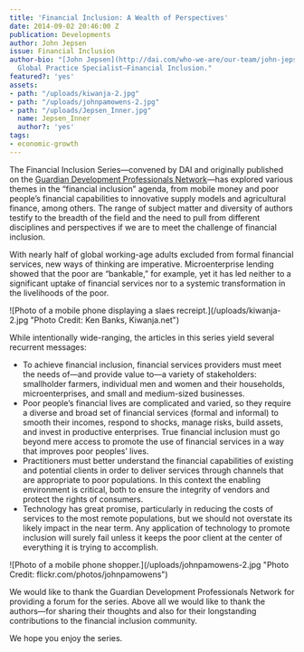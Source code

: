 ```yaml
---
title: 'Financial Inclusion: A Wealth of Perspectives'
date: 2014-09-02 20:46:00 Z
publication: Developments
author: John Jepsen
issue: Financial Inclusion
author-bio: "[John Jepsen](http://dai.com/who-we-are/our-team/john-jepsen) is a Senior
  Global Practice Specialist—Financial Inclusion."
featured?: 'yes'
assets:
- path: "/uploads/kiwanja-2.jpg"
- path: "/uploads/johnpamowens-2.jpg"
- path: "/uploads/Jepsen_Inner.jpg"
  name: Jepsen_Inner
  author?: 'yes'
tags:
- economic-growth
---
```


<p>  The Financial Inclusion Series—convened by DAI and originally published on the <a href="http://www.guardian.co.uk/global-development-professionals-network/dai-partner-zone">Guardian Development Professionals Network</a>—has explored various themes in the “financial inclusion” agenda, from mobile money and poor people’s financial capabilities to innovative supply models and agricultural finance, among others. The range of subject matter and diversity of authors testify to the breadth of the field and the need to pull from different disciplines and perspectives if we are to meet the challenge of financial inclusion.</p>



<p>With nearly half of global working-age adults excluded from formal financial services, new ways of thinking are imperative. Microenterprise lending showed that the poor are “bankable,” for example, yet it has led neither to a significant uptake of financial services nor to a systemic transformation in the livelihoods of the poor.</p>
![Photo of a mobile phone displaying a slaes recreipt.](/uploads/kiwanja-2.jpg "Photo Credit: Ken Banks, Kiwanja.net") 
  <p>While intentionally wide-ranging, the articles in this series yield several recurrent messages:</p>
  <ul>
    <li>To achieve financial inclusion, financial services providers must meet the needs of—and provide value to—a variety of stakeholders: smallholder farmers, individual men and women and their households, microenterprises, and small and medium-sized businesses.</li>
    <li>Poor people’s financial lives are complicated and varied, so they require a diverse and broad set of financial services (formal and informal) to smooth their incomes, respond to shocks, manage risks, build assets, and invest in productive enterprises. True financial inclusion must go beyond mere access to promote the use of financial services in a way that improves poor peoples’ lives.</li>
    <li>Practitioners must better understand the financial capabilities of existing and potential clients in order to deliver services through channels that are appropriate to poor populations. In this context the enabling environment is critical, both to ensure the integrity of vendors and protect the rights of consumers.</li>
    <li>Technology has great promise, particularly in reducing the costs of services to the most remote populations, but we should not overstate its likely impact in the near term. Any application of technology to promote inclusion will surely fail unless it keeps the poor client at the center of everything it is trying to accomplish.</li>
  </ul>
  ![Photo of a mobile phone shopper.](/uploads/johnpamowens-2.jpg "Photo Credit: flickr.com/photos/johnpamowens") 
  <p>We would like to thank the Guardian Development Professionals Network for providing a forum for the series. Above all we would like to thank the authors—for sharing their thoughts and also for their longstanding contributions to the financial inclusion community.</p>
  <p>We hope you enjoy the series.</p>
